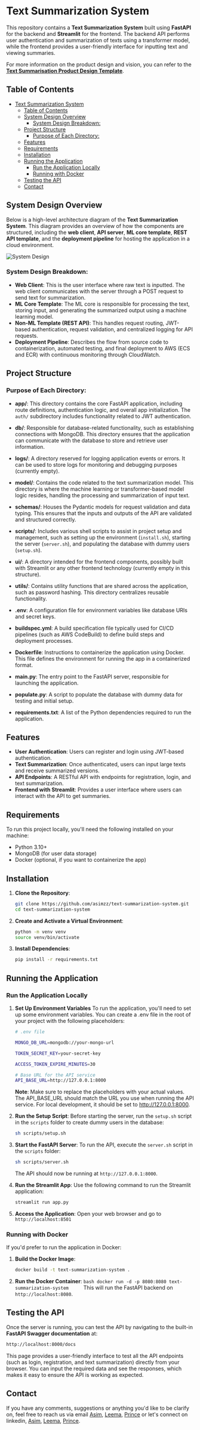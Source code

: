 # Text Summarization System

This repository contains a **Text Summarization System** built using **FastAPI** for the backend and **Streamlit** for the frontend. The backend API performs user authentication and summarization of texts using a transformer model, while the frontend provides a user-friendly interface for inputting text and viewing summaries.

For more information on the product design and vision, you can refer to the [**Text Summarisation Product Design Template**](https://drive.google.com/file/d/142UIEqXk1khP-nDhZcywclJF7BA59FTF/view?usp=sharing).

## Table of Contents

- [Text Summarization System](#text-summarization-system)
  - [Table of Contents](#table-of-contents)
  - [System Design Overview](#system-design-overview)
    - [System Design Breakdown:](#system-design-breakdown)
  - [Project Structure](#project-structure)
    - [Purpose of Each Directory:](#purpose-of-each-directory)
  - [Features](#features)
  - [Requirements](#requirements)
  - [Installation](#installation)
  - [Running the Application](#running-the-application)
    - [Run the Application Locally](#run-the-application-locally)
    - [Running with Docker](#running-with-docker)
  - [Testing the API](#testing-the-api)
  - [Contact](#contact)

## System Design Overview

Below is a high-level architecture diagram of the **Text Summarization System**. This diagram provides an overview of how the components are structured, including the **web client**, **API server**, **ML core template**, **REST API template**, and the **deployment pipeline** for hosting the application in a cloud environment.

![System Design](assets/system_design.png)

### System Design Breakdown:

- **Web Client**: This is the user interface where raw text is inputted. The web client communicates with the server through a POST request to send text for summarization.
- **ML Core Template**: The ML core is responsible for processing the text, storing input, and generating the summarized output using a machine learning model.
- **Non-ML Template (REST API)**: This handles request routing, JWT-based authentication, request validation, and centralized logging for API requests.
- **Deployment Pipeline**: Describes the flow from source code to containerization, automated testing, and final deployment to AWS (ECS and ECR) with continuous monitoring through CloudWatch.

## Project Structure

### Purpose of Each Directory:

- **app/**: This directory contains the core FastAPI application, including route definitions, authentication logic, and overall app initialization. The `auth/` subdirectory includes functionality related to JWT authentication.

- **db/**: Responsible for database-related functionality, such as establishing connections with MongoDB. This directory ensures that the application can communicate with the database to store and retrieve user information.
- **logs/**: A directory reserved for logging application events or errors. It can be used to store logs for monitoring and debugging purposes (currently empty).
- **model/**: Contains the code related to the text summarization model. This directory is where the machine learning or transformer-based model logic resides, handling the processing and summarization of input text.
- **schemas/**: Houses the Pydantic models for request validation and data typing. This ensures that the inputs and outputs of the API are validated and structured correctly.
- **scripts/**: Includes various shell scripts to assist in project setup and management, such as setting up the environment (`install.sh`), starting the server (`server.sh`), and populating the database with dummy users (`setup.sh`).
- **ui/**: A directory intended for the frontend components, possibly built with Streamlit or any other frontend technology (currently empty in this structure).
- **utils/**: Contains utility functions that are shared across the application, such as password hashing. This directory centralizes reusable functionality.
- **.env**: A configuration file for environment variables like database URIs and secret keys.
- **buildspec.yml**: A build specification file typically used for CI/CD pipelines (such as AWS CodeBuild) to define build steps and deployment processes.
- **Dockerfile**: Instructions to containerize the application using Docker. This file defines the environment for running the app in a containerized format.
- **main.py**: The entry point to the FastAPI server, responsible for launching the application.
- **populate.py**: A script to populate the database with dummy data for testing and initial setup.
- **requirements.txt**: A list of the Python dependencies required to run the application.

## Features

- **User Authentication**: Users can register and login using JWT-based authentication.
- **Text Summarization**: Once authenticated, users can input large texts and receive summarized versions.
- **API Endpoints**: A RESTful API with endpoints for registration, login, and text summarization.
- **Frontend with Streamlit**: Provides a user interface where users can interact with the API to get summaries.

## Requirements

To run this project locally, you'll need the following installed on your machine:

- Python 3.10+
- MongoDB (for user data storage)
- Docker (optional, if you want to containerize the app)

## Installation

1. **Clone the Repository**:
   ```bash
   git clone https://github.com/asimzz/text-summarization-system.git
   cd text-summarization-system
   ```
2. **Create and Activate a Virtual Environment**:
   ```bash
   python -m venv venv
   source venv/bin/activate
   ```
3. **Install Dependencies**:
   ```bash
   pip install -r requirements.txt
   ```

## Running the Application

### Run the Application Locally

1. **Set Up Environment Variables**
   To run the application, you'll need to set up some environment variables. You can create a .env file in the root of your project with the following placeholders:

   ```bash
   # .env file

   MONGO_DB_URL=mongodb://your-mongo-url

   TOKEN_SECRET_KEY=your-secret-key

   ACCESS_TOKEN_EXPIRE_MINUTES=30

   # Base URL for the API service
   API_BASE_URL=http://127.0.0.1:8000
   ```

   **Note**: Make sure to replace the placeholders with your actual values. The API_BASE_URL should match the URL you use when running the API service. For local development, it should be set to http://127.0.0.1:8000.

1. **Run the Setup Script**: Before starting the server, run the `setup.sh` script in the `scripts` folder to create dummy users in the database:
   ```bash
   sh scripts/setup.sh
   ```
1. **Start the FastAPI Server**: To run the API, execute the `server.sh` script in the `scripts` folder:

   ```bash
   sh scripts/server.sh
   ```

   The API should now be running at `http://127.0.0.1:8000`.

1. **Run the Streamlit App**: Use the following command to run the Streamlit application:
   ```bash
   streamlit run app.py
   ```
1. **Access the Application**: Open your web browser and go to `http://localhost:8501`

### Running with Docker

If you'd prefer to run the application in Docker:

1.  **Build the Docker Image**:
    ```bash
    docker build -t text-summarization-system .
    ```
2.  **Run the Docker Container**:
    `bash
docker run -d -p 8080:8080 text-summarization-system    
`
    This will run the FastAPI backend on `http://localhost:8080`.

## Testing the API

Once the server is running, you can test the API by navigating to the built-in **FastAPI Swagger documentation** at:

```bash
http://localhost:8000/docs
```

This page provides a user-friendly interface to test all the API endpoints (such as login, registration, and text summarization) directly from your browser. You can input the required data and see the responses, which makes it easy to ensure the API is working as expected.

## Contact

If you have any comments, suggestions or anything you'd like to be clarify on, feel free
to reach us via email [Asim](mailto:amohamed@aimsammi.org), [Leema](mailto:lhamid@aimsammi.org), [Prince](mailto:pmensah@aimsammi.org) or let's connect on linkedin, [Asim](https://www.linkedin.com/in/asim-mohamed-9a2047135/), [Leema](https://www.linkedin.com/in/leema-hamid/), [Prince](https://www.linkedin.com/in/prince-mensah/).
